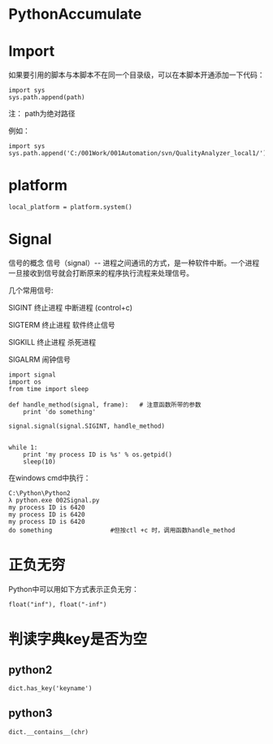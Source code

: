 # PythonAccumulate





# Import
如果要引用的脚本与本脚本不在同一个目录级，可以在本脚本开通添加一下代码：
```
import sys
sys.path.append(path)
```
注： path为绝对路径

例如：
```
import sys
sys.path.append('C:/001Work/001Automation/svn/QualityAnalyzer_local1/')
```


# platform
```
local_platform = platform.system()
```


# Signal

信号的概念
信号（signal）--     进程之间通讯的方式，是一种软件中断。一个进程一旦接收到信号就会打断原来的程序执行流程来处理信号。

几个常用信号:

SIGINT     终止进程  中断进程  (control+c)

SIGTERM   终止进程     软件终止信号

SIGKILL   终止进程     杀死进程

SIGALRM 闹钟信号


```
import signal
import os
from time import sleep

def handle_method(signal, frame):   # 注意函数所带的参数
    print 'do something'

signal.signal(signal.SIGINT, handle_method)


while 1:
    print 'my process ID is %s' % os.getpid()
    sleep(10)
```

在windows cmd中执行：
```
C:\Python\Python2
λ python.exe 002Signal.py
my process ID is 6420
my process ID is 6420
my process ID is 6420
do something                #但按ctl +c 时，调用函数handle_method
```


# 正负无穷

Python中可以用如下方式表示正负无穷：
```
float("inf"), float("-inf")
```


# 判读字典key是否为空
## python2  
```
dict.has_key('keyname')
```
## python3 
```
dict.__contains__(chr)              
```                
         
